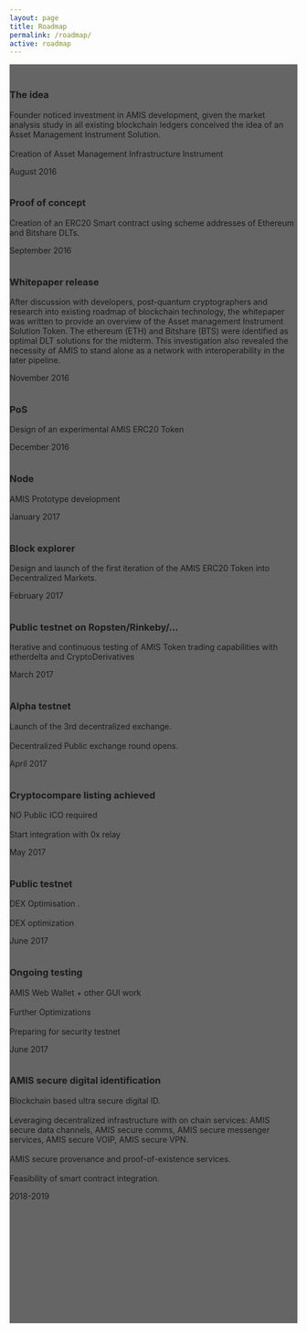 ```yaml
---
layout: page
title: Roadmap
permalink: /roadmap/
active: roadmap
---
```

<div class="ui ten wide left aligned stackable grid" >
<div class="three column row">
  <div class="column"></div>
  <div class="column" style="background: rgba(0,0,0,0.6);">
    <div style="height:20px;"></div>
<div class="steps-timeline">

  <div class="steps-one">
    <img class="steps-img" src="/assets/timeline/1@1x.png" alt="" />
    <h3 class="steps-name">
      The idea
    </h3>
    <p class="steps-description">
      Founder noticed investment in AMIS development, given the market analysis study in all existing blockchain ledgers conceived the idea of an Asset Management Instrument Solution.
      <br><br>
      Creation of Asset Management Infrastructure Instrument
    </p>
    <p class="steps-date">
      August 2016
      </p>
  </div>

  <div class="steps-two">
    <img class="steps-img" src="/assets/timeline/2@1x.png" alt="" />
    <h3 class="steps-name">
      Proof of concept
    </h3>
    <p class="steps-description">
       Creation of an ERC20 Smart contract using scheme addresses of Ethereum and Bitshare DLTs.
    </p>
    <p class="steps-date">
    September 2016
    </p>
  </div>

  <div class="steps-two">
    <img class="steps-img" src="/assets/timeline/3@1x.png" alt="" />
    <h3 class="steps-name">
      Whitepaper release
    </h3>
    <p class="steps-description">
       After discussion with developers, post-quantum cryptographers and research into existing roadmap of blockchain technology, the whitepaper was written to provide an overview of the Asset management Instrument Solution Token. The ethereum (ETH) and Bitshare (BTS) were identified as optimal DLT solutions for the midterm. This investigation also revealed the necessity of AMIS to stand alone as a network with interoperability in the later pipeline.
    </p>
    <p class="steps-date">
      November 2016
    </p>
  </div>
    <div class="steps-two">
    <img class="steps-img" src="/assets/timeline/4@1x.png" alt="" />
    <h3 class="steps-name">
      PoS
    </h3>
    <p class="steps-description">
       Design of an experimental AMIS ERC20 Token
    </p>
    <p class="steps-date">
      December 2016
    </p>
  </div>
    <div class="steps-two">
    <img class="steps-img" src="/assets/timeline/5@1x.png" alt="" />
    <h3 class="steps-name">
      Node
    </h3>
    <p class="steps-description">
       AMIS Prototype development 
    </p>
    <p class="steps-date">
      January 2017
    </p>
  </div>
    <div class="steps-two">
    <img class="steps-img" src="/assets/timeline/6@1x.png" alt="" />
    <h3 class="steps-name">
      Block explorer
    </h3>
    <p class="steps-description">
       Design and launch of the first iteration of the AMIS ERC20 Token into Decentralized Markets.
    </p>
    <p class="steps-date">
      February 2017
    </p>
  </div>
      <div class="steps-two">
    <img class="steps-img" src="/assets/timeline/7@1x.png" alt="" />
    <h3 class="steps-name">
  Public testnet on Ropsten/Rinkeby/...
    </h3>
    <p class="steps-description">
  Iterative and continuous testing of AMIS Token trading capabilities with etherdelta and CryptoDerivatives
    </p>
    <p class="steps-date">
  March 2017
    </p>
  </div>
      <div class="steps-two">
    <img class="steps-img" src="/assets/timeline/8@1x.png" alt="" />
    <h3 class="steps-name">
  Alpha testnet
    </h3>
    <p class="steps-description">
  Launch of the 3rd decentralized exchange.
<br><br>
Decentralized Public exchange round opens.
    </p>
    <p class="steps-date">
  April 2017
    </p>
  </div>
      <div class="steps-two">
    <img class="steps-img" src="/assets/timeline/9@1x.png" alt="" />
    <h3 class="steps-name">
  Cryptocompare listing achieved
    </h3>
    <p class="steps-description">
  NO Public ICO required
<br><br>
Start integration with 0x relay 
    </p>
    <p class="steps-date">
  May 2017
    </p>
  </div>
        <div class="steps-two">
      <img class="steps-img" src="/assets/timeline/10@1x.png" alt="" />
      <h3 class="steps-name">
    Public testnet
      </h3>
      <p class="steps-description">
        DEX Optimisation .
        <br><br>
        DEX optimization
      </p>
      <p class="steps-date">
    June 2017
      </p>
    </div>
        <div class="steps-two">
      <img class="steps-img" src="/assets/timeline/11@1x.png" alt="" />
      <h3 class="steps-name">
    Ongoing testing
      </h3>
      <p class="steps-description">
            AMIS Web Wallet + other GUI work
<br><br>
        Further Optimizations
<br><br>
        Preparing for security testnet
      </p>
      <p class="steps-date">
    June 2017
      </p>
    </div>
                        <div class="steps-three">
                      <img class="steps-img" src="/assets/timeline/12@1x.png" alt="" />
                      <h3 class="steps-name">
                    AMIS secure digital identification
                      </h3>
                      <p class="steps-description">
                            Blockchain based ultra secure digital ID.
                            <br><br>
                            Leveraging decentralized infrastructure with on chain services: AMIS secure data channels, AMIS secure comms, AMIS secure messenger services, AMIS secure VOIP, AMIS secure VPN.
                            <br><br>
                            AMIS secure provenance and proof-of-existence services.
                            <br><br>
                            Feasibility of smart contract integration.
                      </p>
                      <p class="steps-date">
                    2018-2019
                      </p>
                    </div>
</div>
<div style="height:200px;"></div>
  <div class="column"></div>
</div>
</div>
</div>

